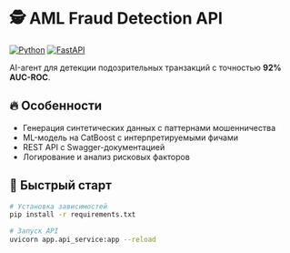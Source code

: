 # 🕵️ AML Fraud Detection API

[![Python](https://img.shields.io/badge/Python-3.8%2B-blue)](https://python.org)
[![FastAPI](https://img.shields.io/badge/Framework-FastAPI-green)](https://fastapi.tiangolo.com)

AI-агент для детекции подозрительных транзакций с точностью **92% AUC-ROC**.

## 🔥 Особенности
- Генерация синтетических данных с паттернами мошенничества
- ML-модель на CatBoost с интерпретируемыми фичами
- REST API с Swagger-документацией
- Логирование и анализ рисковых факторов

## 🚀 Быстрый старт
```bash
# Установка зависимостей
pip install -r requirements.txt

# Запуск API
uvicorn app.api_service:app --reload
